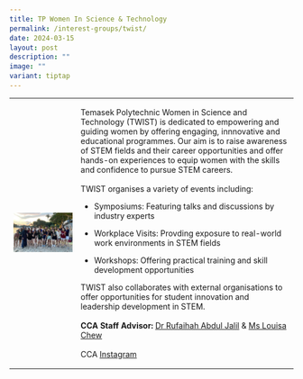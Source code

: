 ```yaml
---
title: TP Women In Science & Technology
permalink: /interest-groups/twist/
date: 2024-03-15
layout: post
description: ""
image: ""
variant: tiptap
---
```

<table style="minWidth: 50px">
<colgroup>
<col>
<col>
</colgroup>
<tbody>
<tr>
<td rowspan="1" colspan="1">
<div class="isomer-image-wrapper">
<img style="width: 100%" height="auto" width="100%" alt="" src="/images/Interest Groups/TP_Women_In_Science_and_Technology.jpg">
</div>
</td>
<td rowspan="1" colspan="1">
<p>Temasek Polytechnic Women in Science and Technology (TWIST) is dedicated
to empowering and guiding women by offering engaging, innnovative and educational
programmes. Our aim is to raise awareness of STEM fields and their career
opportunities and offer hands-on experiences to equip women with the skills
and confidence to pursue STEM careers.
<br>
<br>TWIST organises a variety of events including:
<br>
</p>
<ul data-tight="true" class="tight">
<li>
<p>Symposiums: Featuring talks and discussions by industry experts</p>
</li>
<li>
<p>Workplace Visits: Provding exposure to real-world work environments in
STEM fields</p>
</li>
<li>
<p>Workshops: Offering practical training and skill development opportunities</p>
</li>
</ul>
<p>TWIST also collaborates with external organisations to offer opportunities
for student innovation and leadership development in STEM.
<br>
<br><strong>CCA Staff Advisor:</strong>  <a href="mailto:Rufaihah_ABDUL_JALIL@tp.edu.sg" rel="noopener noreferrer nofollow" target="_blank">Dr Rufaihah Abdul Jalil</a> &amp;
<a href="mailto:Louisa_CHEW@tp.edu.sg" rel="noopener noreferrer nofollow" target="_blank">Ms Louisa Chew</a>
<br>
<br>CCA <a href="https://www.instagram.com/tp.twist/" rel="noopener noreferrer nofollow" target="_blank">Instagram</a>
</p>
</td>
</tr>
</tbody>
</table>
<p></p>